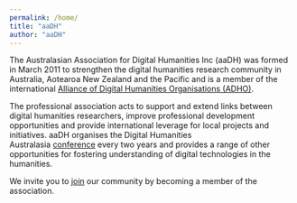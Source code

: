 ```yaml
---
permalink: /home/
title: "aaDH"
author: "aaDH"
---
```


The Australasian Association for Digital Humanities Inc (aaDH) was formed in March 2011 to strengthen the digital humanities research community in Australia, Aotearoa New Zealand and the Pacific and is a member of the international [Alliance of Digital Humanities Organisations (ADHO)](https://adho.org/).

The professional association acts to support and extend links between digital humanities researchers, improve professional development opportunities and provide international leverage for local projects and initiatives. aaDH organises the Digital Humanities Australasia [conference](https://aa-dh.org/conferences/) every two years and provides a range of other opportunities for fostering understanding of digital technologies in the humanities.

We invite you to [join](https://aa-dh.org/join/) our community by becoming a member of the association.